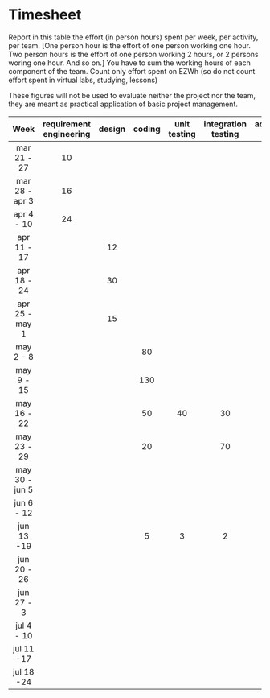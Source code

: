 # Timesheet

Report in this table the effort (in person hours) spent per week, per activity, per team. 
[One person hour is the effort of one person working one hour.
Two person hours is the effort of one person working 2 hours, or 2 persons woring one hour. And so on.]
You have to sum the working hours of each component of the team.
Count only effort spent on EZWh (so do not count effort spent in virtual labs, studying, lessons)

These figures will not be used to evaluate neither the project nor the team, they are meant as practical application of basic project management.

| Week | requirement engineering | design | coding | unit testing | integration testing | acceptance testing | management | git maven |
|:-----------:|:--------:|:-----------:|:-----------:|:----------:|:------------:|:---------------:|:-------------:|:--------------:|
| mar 21 - 27 | 10 | | | | | | | 4 |
| mar 28 - apr 3 | 16 | | | | | | | |
| apr 4 - 10 | 24 | | | | | | | |
| apr 11 - 17| | 12 | | | | | | 2 | 
| apr 18 - 24| | 30 | | | | | | | 
| apr 25 - may 1 | | 15 | | | | | | | 
| may 2 - 8  | | |80 | | | | | | 
| may 9 - 15| | |130 | | | | | | 
| may 16 - 22| | |50 |40|30 | | | | 
| may 23 - 29| | |20||70| | | |
| may 30 - jun 5 | | | | | |4| | | 
| jun 6 - 12 | | | | | | | | | 
| jun 13 -19 | |  |5 |3 |2 | | | 
| jun 20 - 26 | | | | | | | | | 
| jun 27 - 3 | | | | | | | | | 
| jul 4 - 10 | | | | | | | | | 
| jul 11 -17 | | | | | | | | |
| jul 18 -24 | | | | | | | | |
